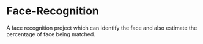 # Face-Recognition

A face recognition project which can identify the face and also estimate the percentage of face being matched.
